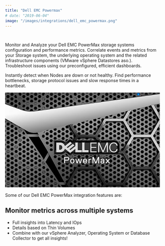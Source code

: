 ```yaml
---
title: "Dell EMC Powermax"
# date: "2019-06-04"
image: "/images/integrations/dell_emc_powermax.png"
---
```


 

<!-- ![Dell_EMC_Powermax](/images/integrations/dell_emc_powermax.png) -->



Monitor and Analyze your Dell EMC PowerMax storage systems configuration and performance metrics. Correlate events and metrics from your Storage system, the underlying operating system and the related infrastructure components (VMware vSphere Datastores aso.). Troubleshoot issues using our preconfigured, efficient dashboards.

Instantly detect when Nodes are down or not healthy. Find performance bottlenecks, storage protocol issues and slow response times in a heartbeat.

![Dell EMC PowerMax Integration](/images/integrations/posts//powermax.png)

Some of our Dell EMC PowerMax integration features are:

## Monitor metrics across multiple systems
* Full insights into Latency and IOps
* Details based on Thin Volumes
* Combine with our vSphere Analyzer, Operating System or Database Collector to get all insights!

